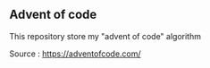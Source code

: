 ## Advent of code

This repository store my "advent of code" algorithm

Source : https://adventofcode.com/